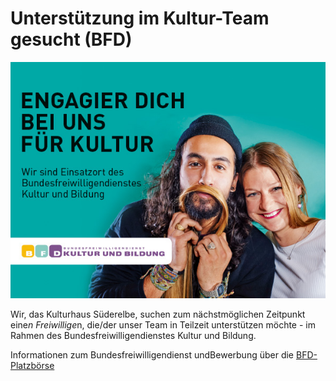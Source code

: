 # Unterstützung im Kultur-Team gesucht (BFD) 

![](/img/BFD_Banner_DU.jpg)

Wir, das  Kulturhaus Süderelbe, suchen zum nächstmöglichen Zeitpunkt eine*n Freiwillige*n, die/der unser Team in Teilzeit
unterstützen möchte - im Rahmen des Bundesfreiwilligendienstes Kultur und Bildung.

Informationen zum Bundesfreiwilligendienst undBewerbung über die
[BFD-Platzbörse](https://www.bfd-kultur-bildung-hh.de/fuer-freiwillige/platzboerse-fuer-bfd-kultur-und-bildung-in-hamburg/)


